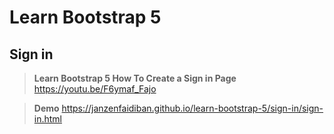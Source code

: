 # Learn Bootstrap 5

## Sign in
> **Learn Bootstrap 5 How To Create a Sign in Page**
> https://youtu.be/F6ymaf_Fajo

> **Demo** 
> https://janzenfaidiban.github.io/learn-bootstrap-5/sign-in/sign-in.html